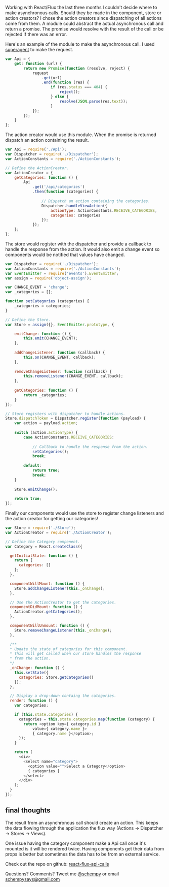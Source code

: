 Working with React/Flux the last three months I couldn't decide where to make asynchronous calls. Should they be made in the component, store or action creators? I chose the action creators since dispatching of all actions come from them. A module could abstract the actual asynchronous call and return a promise.  The promise would resolve with the result of the call or be rejected if there was an error.

Here's an example of the module to make the asynchronous call. I used [superagent](https://github.com/visionmedia/superagent) to make the request.

```js
var Api = {
	get: function (url) {
		return new Promise(function (resolve, reject) {
			request
				.get(url)
				.end(function (res) {
					if (res.status === 404) {
						reject();
					} else {
						resolve(JSON.parse(res.text));
					}
			});
		});
	}
}; 
```
 
The action creator would use this module. When the promise is returned dispatch an action containing the result. 

```js
var Api = require('./Api');
var Dispatcher = require('./Dispatcher');
var ActionConstants = require('./ActionConstants');

// Define the ActionCreator.
var ActionCreator = {
	getCategories: function () {
		Api
			.get('/api/categories')
			.then(function (categories) {
			
				// Dispatch an action containing the categories.
				Dispatcher.handleViewAction({
					actionType: ActionConstants.RECEIVE_CATEGORIES,
					categories: categories
				});
			});
	};
};
```

The store would register with the dispatcher and provide a callback to handle the response from the action. It would also emit a change event so components would be notified that values have changed.

```js
var Dispatcher = require('./Dispatcher');
var ActionConstants = require('./ActionConstants');
var EventEmitter = require('events').EventEmitter;
var assign = require('object-assign');

var CHANGE_EVENT = 'change';
var _categories = [];

function setCategories (categories) {
	_categories = categories;
}

// Define the Store.
var Store = assign({}, EventEmitter.prototype, {

	emitChange: function () {
		this.emit(CHANGE_EVENT);
	},
	
	addChangeListener: function (callback) {
		this.on(CHANGE_EVENT, callback);
	},
	
	removeChangeListener: function (callback) {
		this.removeListener(CHANGE_EVENT, callback);
	},
	
	getCategories: function () {
		return _categories;
	}
});

// Store registers with dispatcher to handle actions.
Store.dispatchToken = Dispatcher.register(function (payload) {
	var action = payload.action;
	
	switch (action.actionType) {
		case ActionConstants.RECEIVE_CATEGORIES:
			
			// Callback to handle the response from the action.
			setCategories();
			break;
			
		default:
			return true;
			break;
	}
	
	Store.emitChange();
	
	return true;
});
```

Finally our components would use the store to register change listeners and the action creator for getting our categories!

```js
var Store = require('./Store');
var ActionCreator = require('./ActionCreator');

// Define the Category component.
var Category = React.createClass({

  getInitialState: function () {
    return {
      categories: []
    };
  },

  componentWillMount: function () {
    Store.addChangeListener(this._onChange);
  },

  // Use the ActionCreator to get the categories.
  componentDidMount: function () {
    ActionCreator.getCategories();
  },

  componentWillUnmount: function () {
    Store.removeChangeListener(this._onChange);
  },

  /**
  * Update the state of categories for this component.
  * This will get called when our store handles the response
  * from the action.
  */
  _onChange: function () {
    this.setState({
      categories: Store.getCategories()
    });
  },

  // Display a drop-down containg the categories.
  render: function () {
    var categories;

    if (this.state.categories) {
      categories = this.state.categories.map(function (category) {
        return <option key={ category.id }
            value={ category.name }>
            { category.name }</option>;
      });
    }

    return (
      <div>
        <select name="category">
          <option value="">Select a Category</option>
          { categories }
        </select>
      </div>  
    );
  }
});
```


## final thoughts
The result from an asynchronous call should create an action. This keeps the data flowing through the application the flux way (Actions -> Dispatcher -> Stores -> Views).

One issue having the category component make a Api call once it's mounted is it will be rendered twice. Having components get their data from props is better but sometimes the data has to be from an external service.

Check out the repo on github: [react-flux-api-calls](https://github.com/schempy/react-flux-api-calls)

Questions? Comments? Tweet me [@schempy](https://www.twitter.com/schempy) or email [schempysays@gmail.com](mailto:schempysays@gmail.com)